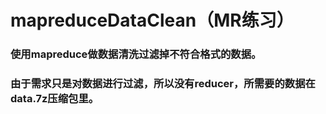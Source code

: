 # mapreduceDataClean（MR练习）
### 使用mapreduce做数据清洗过滤掉不符合格式的数据。
### 由于需求只是对数据进行过滤，所以没有reducer，所需要的数据在data.7z压缩包里。
